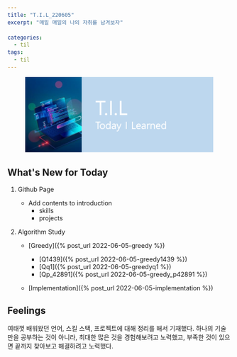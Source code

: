```yaml
---
title: "T.I.L_220605"
excerpt: "매일 매일의 나의 자취를 남겨보자"

categories:
  - til
tags:
  - til
---
```

<figure>
    <img src="/assets/images/til_image.png">
</figure>

## What's New for Today     
1. Github Page
    - Add contents to introduction
        - skills
        - projects

2. Algorithm Study
    - [Greedy]({% post_url 2022-06-05-greedy %})
        - [Q1439]({% post_url 2022-06-05-greedy1439 %})
        - [Qq1]({% post_url 2022-06-05-greedyq1 %})
        - [Qp_42891]({% post_url 2022-06-05-greedy_p42891 %})

    - [Implementation]({% post_url 2022-06-05-implementation %})
    
## Feelings
여태껏 배워왔던 언어, 스킬 스택, 프로젝트에 대해 정리를 해서 기재했다. 하나의 기술만을 공부하는 것이 아니라, 최대한 많은 것을 경험해보려고 노력했고, 부족한 것이 있으면 끝까지 찾아보고 해결하려고 노력했다.











